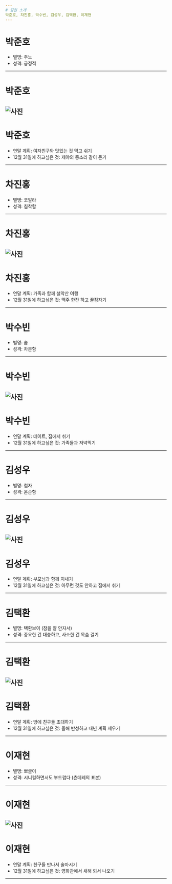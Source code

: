 ```yaml
---
# 팀원 소개
박준호, 차진홍, 박수빈, 김성우, 김택환, 이재현
---
```

# 박준호
- 별명: 주노
- 성격: 긍정적
---
# 박준호
![사진](https://github.com/KeitHLeE94/SSAFY5/blob/master/imgs/image.png?raw=true)
---
# 박준호
- 연말 계획: 여자친구와 맛있는 것 먹고 쉬기
- 12월 31일에 하고싶은 것: 제야의 종소리 같이 듣기
---
# 차진홍
- 별명: 코알라
- 성격: 침착함
---
# 차진홍
![사진](https://github.com/KeitHLeE94/SSAFY5/blob/master/imgs/unnamed%20(1).jpg?raw=true)
---
# 차진홍
- 연말 계획: 가족과 함께 설악산 여행
- 12월 31일에 하고싶은 것: 맥주 한잔 하고 꿀잠자기
---
# 박수빈
- 별명: 숩
- 성격: 차분함
---
# 박수빈
![사진](https://github.com/KeitHLeE94/SSAFY5/blob/master/imgs/20181227_152947.jpg?raw=true)
---
# 박수빈
- 연말 계획: 데이트, 집에서 쉬기
- 12월 31일에 하고싶은 것: 가족들과 저녁먹기
---
# 김성우
- 별명: 첩자
- 성격: 온순함
---
# 김성우
![사진](https://github.com/KeitHLeE94/SSAFY5/blob/master/imgs/BCDC9001-93AE-435E-B987-4AD64F6C0D17.jpeg?raw=true)
---
# 김성우
- 연말 계획: 부모님과 함께 지내기
- 12월 31일에 하고싶은 것: 아무런 것도 안하고 집에서 쉬기
---
# 김택환
- 별명: 택환브이 (잠을 잘 안자서)
- 성격: 중요한 건 대충하고, 사소한 건 목숨 걸기
---
# 김택환
![사진](https://github.com/KeitHLeE94/SSAFY5/blob/master/imgs/unnamed.jpg)
---
# 김택환
- 연말 계획: 방에 친구들 초대하기
- 12월 31일에 하고싶은 것: 올해 반성하고 내년 계획 세우기
---
# 이재현
- 별명: 뽀글이
- 성격: 시니컬하면서도 부드럽다 (츤데레의 표본)
---
# 이재현
![사진](https://github.com/KeitHLeE94/SSAFY5/blob/master/imgs/20181222_224404.jpg)
---
# 이재현
- 연말 계획: 친구들 만나서 술마시기
- 12월 31일에 하고싶은 것: 영화관에서 새해 되서 나오기
---
